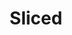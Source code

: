 ---
layout: piece
colection_name: paintings
title: Sliced
id: sliced
media: Acrylic
dimensions: 18" x 20"
description: Painted with popsicle sticks on corrugated board.
price: $100
create_date: 2015
---